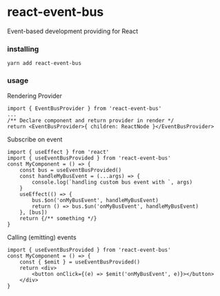 # react-event-bus  
Event-based development providing for React

### installing  
```
yarn add react-event-bus
```
### usage  
Rendering Provider  
```
import { EventBusProvider } from 'react-event-bus'
...
/** Declare component and return provider in render */
return <EventBusProvider>{ children: ReactNode }</EventBusProvider>
```
  
Subscribe on event  
```
import { useEffect } from 'react'
import { useEventBusProvided } from 'react-event-bus'
const MyComponent = () => {
    const bus = useEventBusProvided()
    const handleMyBusEvent = (...args) => {
        console.log(`handling custom bus event with `, args)
    }
    useEffect(() => {
        bus.$on('onMyBusEvent', handleMyBusEvent)
        return () => bus.$un('onMyBusEvent', handleMyBusEvent)
    }, [bus])
    return {/** something */}
}
```
  
Calling (emitting) events  
```
import { useEventBusProvided } from 'react-event-bus'
const MyComponent = () => {
    const { $emit } = useEventBusProvided()
    return <div>
        <button onClick={(e) => $emit('onMyBusEvent', e)}></button>
    </div>
}
```


